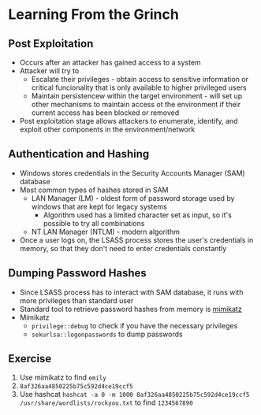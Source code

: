 # Learning From the Grinch


## Post Exploitation
- Occurs after an attacker has gained access to a system
- Attacker will try to
    - Escalate their privileges - obtain access to sensitive information or critical funcionality that is only available to higher privileged users
    - Maintain persistencew within the target environment - will set up other mechanisms to maintain access ot the environment if their current access has been blocked or removed
- Post exploitation stage allows attackers to enumerate, identify, and exploit other components in the environment/network

## Authentication and Hashing
- Windows stores credentials in the Security Accounts Manager (SAM) database
- Most common types of hashes stored in SAM
    - LAN Manager (LM) - oldest form of password storage used by windows that are kept for legacy systems
        - Algorithm used has a limited character set as input, so it's possible to try all combinations
    - NT LAN Manager (NTLM) - modern algorithm
- Once a user logs on, the LSASS process stores the user's credentials in memory, so that they don't need to enter credentials constantly

## Dumping Password Hashes
- Since LSASS process has to interact with SAM database, it runs with more privileges than standard user
- Standard tool to retrieve password hashes from memory is [mimikatz](https://github.com/gentilkiwi/mimikatz)
- Mimikatz
    - `privilege::debug` to check if you have the necessary privileges
    - `sekurlsa::logonpasswords` to dump passwords

## Exercise
1. Use mimikatz to find `emily`
2. `8af326aa4850225b75c592d4ce19ccf5`
3. Use hashcat `hashcat -a 0 -m 1000 8af326aa4850225b75c592d4ce19ccf5 /usr/share/wordlists/rockyou.txt` to find `1234567890`

